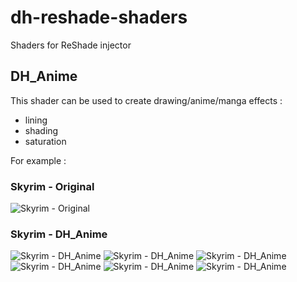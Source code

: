 # dh-reshade-shaders
Shaders for ReShade injector

## DH_Anime
This shader can be used to create drawing/anime/manga effects :
- lining
- shading
- saturation

For example :
### Skyrim - Original
![Skyrim - Original](screenshots/dh_anime/TESV+2019-11-05+13-54-50+original.png "Skyrim - Original")

### Skyrim - DH_Anime
![Skyrim - DH_Anime](screenshots/dh_anime/TESV+2019-11-05+13-54-50.png "Skyrim - DH_Anime")
![Skyrim - DH_Anime](screenshots/dh_anime/TESV+2019-11-05+13-55-17.png "Skyrim - DH_Anime")
![Skyrim - DH_Anime](screenshots/dh_anime/TESV+2019-11-05+13-56-23.png "Skyrim - DH_Anime")
![Skyrim - DH_Anime](screenshots/dh_anime/TESV+2019-11-05+13-56-34.png "Skyrim - DH_Anime")
![Skyrim - DH_Anime](screenshots/dh_anime/TESV+2019-11-05+13-57-14.png "Skyrim - DH_Anime")
![Skyrim - DH_Anime](screenshots/dh_anime/TESV+2019-11-05+13-57-31.png "Skyrim - DH_Anime")